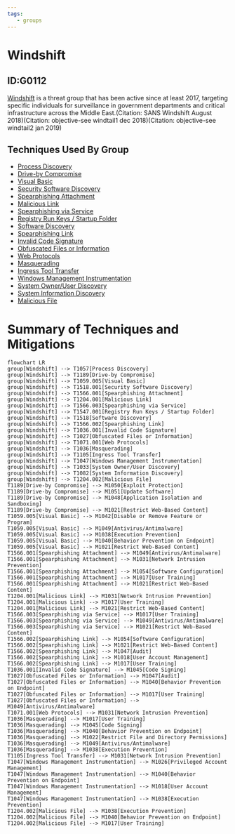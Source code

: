```yaml
---
tags:
   - groups
---
```

# Windshift
## ID:G0112
[Windshift](groups/G0112) is a threat group that has been active since at least 2017, targeting specific individuals for surveillance in government departments and critical infrastructure across the Middle East.(Citation: SANS Windshift August 2018)(Citation: objective-see windtail1 dec 2018)(Citation: objective-see windtail2 jan 2019)
## Techniques Used By Group
* [Process Discovery](techniques/T1057)
* [Drive-by Compromise](techniques/T1189)
* [Visual Basic](techniques/T1059/005)
* [Security Software Discovery](techniques/T1518/001)
* [Spearphishing Attachment](techniques/T1566/001)
* [Malicious Link](techniques/T1204/001)
* [Spearphishing via Service](techniques/T1566/003)
* [Registry Run Keys / Startup Folder](techniques/T1547/001)
* [Software Discovery](techniques/T1518)
* [Spearphishing Link](techniques/T1566/002)
* [Invalid Code Signature](techniques/T1036/001)
* [Obfuscated Files or Information](techniques/T1027)
* [Web Protocols](techniques/T1071/001)
* [Masquerading](techniques/T1036)
* [Ingress Tool Transfer](techniques/T1105)
* [Windows Management Instrumentation](techniques/T1047)
* [System Owner/User Discovery](techniques/T1033)
* [System Information Discovery](techniques/T1082)
* [Malicious File](techniques/T1204/002)

# Summary of Techniques and Mitigations
```mermaid
flowchart LR
group[Windshift] --> T1057[Process Discovery]
group[Windshift] --> T1189[Drive-by Compromise]
group[Windshift] --> T1059.005[Visual Basic]
group[Windshift] --> T1518.001[Security Software Discovery]
group[Windshift] --> T1566.001[Spearphishing Attachment]
group[Windshift] --> T1204.001[Malicious Link]
group[Windshift] --> T1566.003[Spearphishing via Service]
group[Windshift] --> T1547.001[Registry Run Keys / Startup Folder]
group[Windshift] --> T1518[Software Discovery]
group[Windshift] --> T1566.002[Spearphishing Link]
group[Windshift] --> T1036.001[Invalid Code Signature]
group[Windshift] --> T1027[Obfuscated Files or Information]
group[Windshift] --> T1071.001[Web Protocols]
group[Windshift] --> T1036[Masquerading]
group[Windshift] --> T1105[Ingress Tool Transfer]
group[Windshift] --> T1047[Windows Management Instrumentation]
group[Windshift] --> T1033[System Owner/User Discovery]
group[Windshift] --> T1082[System Information Discovery]
group[Windshift] --> T1204.002[Malicious File]
T1189[Drive-by Compromise] --> M1050[Exploit Protection]
T1189[Drive-by Compromise] --> M1051[Update Software]
T1189[Drive-by Compromise] --> M1048[Application Isolation and Sandboxing]
T1189[Drive-by Compromise] --> M1021[Restrict Web-Based Content]
T1059.005[Visual Basic] --> M1042[Disable or Remove Feature or Program]
T1059.005[Visual Basic] --> M1049[Antivirus/Antimalware]
T1059.005[Visual Basic] --> M1038[Execution Prevention]
T1059.005[Visual Basic] --> M1040[Behavior Prevention on Endpoint]
T1059.005[Visual Basic] --> M1021[Restrict Web-Based Content]
T1566.001[Spearphishing Attachment] --> M1049[Antivirus/Antimalware]
T1566.001[Spearphishing Attachment] --> M1031[Network Intrusion Prevention]
T1566.001[Spearphishing Attachment] --> M1054[Software Configuration]
T1566.001[Spearphishing Attachment] --> M1017[User Training]
T1566.001[Spearphishing Attachment] --> M1021[Restrict Web-Based Content]
T1204.001[Malicious Link] --> M1031[Network Intrusion Prevention]
T1204.001[Malicious Link] --> M1017[User Training]
T1204.001[Malicious Link] --> M1021[Restrict Web-Based Content]
T1566.003[Spearphishing via Service] --> M1017[User Training]
T1566.003[Spearphishing via Service] --> M1049[Antivirus/Antimalware]
T1566.003[Spearphishing via Service] --> M1021[Restrict Web-Based Content]
T1566.002[Spearphishing Link] --> M1054[Software Configuration]
T1566.002[Spearphishing Link] --> M1021[Restrict Web-Based Content]
T1566.002[Spearphishing Link] --> M1047[Audit]
T1566.002[Spearphishing Link] --> M1018[User Account Management]
T1566.002[Spearphishing Link] --> M1017[User Training]
T1036.001[Invalid Code Signature] --> M1045[Code Signing]
T1027[Obfuscated Files or Information] --> M1047[Audit]
T1027[Obfuscated Files or Information] --> M1040[Behavior Prevention on Endpoint]
T1027[Obfuscated Files or Information] --> M1017[User Training]
T1027[Obfuscated Files or Information] --> M1049[Antivirus/Antimalware]
T1071.001[Web Protocols] --> M1031[Network Intrusion Prevention]
T1036[Masquerading] --> M1017[User Training]
T1036[Masquerading] --> M1045[Code Signing]
T1036[Masquerading] --> M1040[Behavior Prevention on Endpoint]
T1036[Masquerading] --> M1022[Restrict File and Directory Permissions]
T1036[Masquerading] --> M1049[Antivirus/Antimalware]
T1036[Masquerading] --> M1038[Execution Prevention]
T1105[Ingress Tool Transfer] --> M1031[Network Intrusion Prevention]
T1047[Windows Management Instrumentation] --> M1026[Privileged Account Management]
T1047[Windows Management Instrumentation] --> M1040[Behavior Prevention on Endpoint]
T1047[Windows Management Instrumentation] --> M1018[User Account Management]
T1047[Windows Management Instrumentation] --> M1038[Execution Prevention]
T1204.002[Malicious File] --> M1038[Execution Prevention]
T1204.002[Malicious File] --> M1040[Behavior Prevention on Endpoint]
T1204.002[Malicious File] --> M1017[User Training]
```